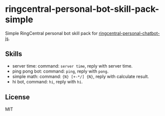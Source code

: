 # ringcentral-personal-bot-skill-pack-simple

Simple RingCentral personal bot skill pack for [ringcentral-personal-chatbot-js](https://github.com/rc-personal-bot-framework/ringcentral-personal-chatbot-js).

## Skills

- server time: command: `server time`, reply with server time.
- ping pong bot: command: `ping`, reply with `pong`.
- simple math: command: `{N} [+-*/] {N}`, reply with calculate result.
- hi bot, command: `hi`, reply with `hi`.

## License

MIT
